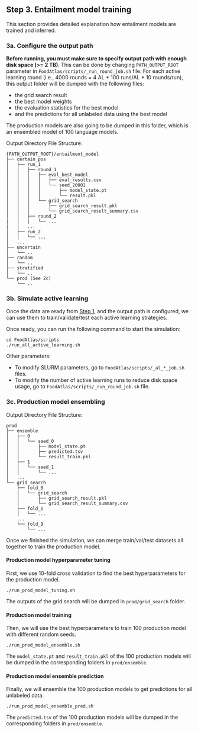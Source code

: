 ## Step 3. Entailment model training

This section provides detailed explanation how entailment models are trained and inferred.

### 3a. Configure the output path

**Before running, you must make sure to specify output path with enough disk space (>= 2 TB)**. This can be done by changing `PATH_OUTPUT_ROOT` parameter in `FoodAtlas/scripts/_run_round_job.sh` file. For each active learning round (i.e., 4000 rounds = 4 AL * 100 runs/AL * 10 rounds/run), this output folder will be dumped with the following files:
- the grid search result
- the best model weights
- the evaluation statistics for the best model
- and the predictions for all unlabeled data using the best model

The production models are also going to be dumped in this folder, which is an ensembled model of 100 language models.

Output Directory File Structure:
```
{PATH_OUTPUT_ROOT}/entailment_model
├── certain_pos
│   ├── run_1
│   │   ├── round_1
│   │   │   ├── eval_best_model
│   │   │   │   ├── eval_results.csv
│   │   │   │   └── seed_20001
│   │   │   │       ├── model_state.pt
│   │   │   │       └── result.pkl
│   │   │   └── grid_search
│   │   │       ├── grid_search_result.pkl
│   │   │       └── grid_search_result_summary.csv
│   │   ├── round_2
|   |   |   └── ...
|   |   ...
│   ├── run_2
│   │   └── ...
│   ...
├── uncertain
│   └── ..
├── random
│   └── ..
├── stratified
│   └── ..
└── prod (See 2c)
    └── ..
```

### 3b. Simulate active learning

Once the data are ready from [Step 1](../data_processing/README.md), and the output path is configured, we can use them to train/validate/test each active learning strategies.


Once ready, you can run the following command to start the simulation:

```console
cd FoodAtlas/scripts
./run_all_active_learning.sh
```

Other parameters:
- To modify SLURM parameters, go to `FoodAtlas/scripts/_al_*_job.sh` files.
- To modify the number of active learning runs to reduce disk space usage, go to `FoodAtlas/scripts/_run_round_job.sh` file.

### 3c. Production model ensembling

Output Directory File Structure:

```
prod
├── ensemble
│   ├── 0
│   │   └── seed_0
│   │       ├── model_state.pt
│   │       ├── predicted.tsv
│   │       └── result_train.pkl
│   ├── 1
│   │   └── seed_1
│   │       └── ...
│   ...
└── grid_search
    ├── fold_0
    │   └── grid_search
    │       ├── grid_search_result.pkl
    │       └── grid_search_result_summary.csv
    ├── fold_1
    │   └── ...
    ...
    └── fold_9
        └── ...
```

Once we finished the simulation, we can merge train/val/test datasets all together to train the production model.

#### Production model hyperparameter tuning

First, we use 10-fold cross validation to find the best hyperparameters for the production model.

```console
./run_prod_model_tuning.sh
```

The outputs of the grid search will be dumped in `prod/grid_search` folder.

#### Production model training

Then, we will use the best hyperparameters to train 100 production model with different random seeds.

```console
./run_prod_model_ensemble.sh
```

The `model_state.pt` and `result_train.pkl` of the 100 production models will be dumped in the corresponding folders in `prod/ensemble`.

#### Production model ensemble prediction

Finally, we will ensemble the 100 production models to get predictions for all unlabeled data.

```console
./run_prod_model_ensemble_pred.sh
```

The `predicted.tsv` of the 100 production models will be dumped in the corresponding folders in `prod/ensemble`.
